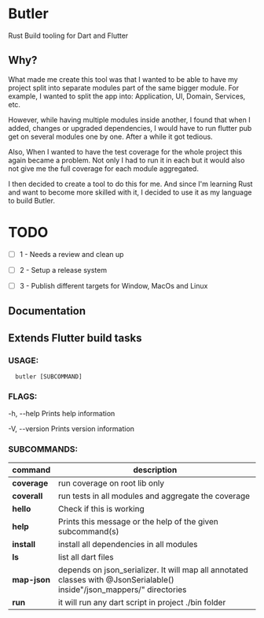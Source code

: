 # Butler

Rust Build tooling for Dart and Flutter

## Why?

What made me create this tool was that I wanted to be able to have my project
 split into separate modules part of the same bigger module. For example, I
  wanted to split the app into: Application, UI, Domain, Services, etc.
  
However, while having multiple modules inside another, I found that when I
 added, changes or upgraded dependencies, I would have to run flutter pub get
  on several modules one by one. After a while it got tedious.
    
Also, When I wanted to have the test coverage for the whole project this
 again became a problem. Not only I had to run it in each but it would also
  not give me the full coverage for each module aggregated.
   
I then decided to create a tool to do this for me. And since I'm learning
 Rust and want to become more skilled with it, I decided to use it as my
  language to build Butler. 
  
  
# TODO

- [ ] 1 - Needs a review and clean up
- [ ] 2 - Setup a release system
- [ ] 3 - Publish different targets for Window, MacOs and Linux


## Documentation

## Extends Flutter build tasks

### USAGE:
```shell
  butler [SUBCOMMAND]
```

### FLAGS:

 -h, --help       Prints help information 

 -V, --version    Prints version information

### SUBCOMMANDS:

command | description 
--------|------------
**coverage**  |  run coverage on root lib only
**coverall**  |  run tests in all modules and aggregate the coverage
**hello**    |   Check if this is working
**help**     |   Prints this message or the help of the given subcommand(s)
**install**   |  install all dependencies in all modules
**ls**     |    list all dart files
**map-json**   | depends on json_serializer. It will map all annotated classes with @JsonSerialable() inside"/json_mappers/" directories
**run**   |     it will run any dart script in project ./bin folder




